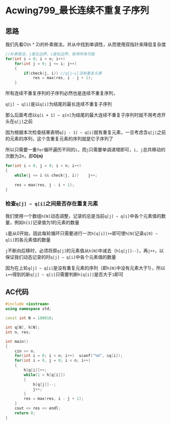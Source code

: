 # Acwing799_最长连续不重复子序列

## 思路

我们先看O(n ^ 2)的朴素做法，并从中找到单调性，从而使用双指针来降低复杂度

```cpp
//朴素做法，j是左边界，i是右边界，枚举所有可能
for(int i = 0; i < n; i++)
    for(int j = 0; j <= i; j++)
    {
        if(check(j, i))	//q[j~i]没有重复元素
            res = max(res, i - j + 1);
    }
```

所有连续不重复序列的子序列必然也是连续不重复序列，

`q[j] ~ q[i]`是以`q[i]`为结尾的最长连续不重复子序列

那么后面考虑以`q[i + 1] ~ q[n]`为结尾的最大连续不重复子序列时就不用考虑开头在`q[j]`之前

因为根据本次检查结果表明`q[j - 1] ~ q[i]`就有重复元素，一旦考虑含`q[j]`之前的元素的序列，这个含重复元素的序列就是它子序列了

所以只需要一重`for`循环遍历不同的`i`，而`j`只需要单调递增即可，`i, j`总共移动的次数为2n，即**O(n)**

```cpp
for(int i = 0, j = 0; i < n; i++)
{
    while(j <= i && check(j, i))	j++;
    
	res = max(res, j - i + 1);
}
```

### 检查`q[j] ~ q[i]`之间是否存在重复元素

我们使用一个数组`h[N]`动态调整，记录的总是当前`q[j] ~ q[i]`中各个元素值的数量，例如`h[1]`记录值为1的元素的数量

`i`是从0开始，因此每轮循环只需要进行一次`h[q[i]]++`即可使`h[N]`记录`q[0] ~ q[i]`的各元素值的数量

`j`不断向后移时，必须将原`q[j]`的元素值从`h[N]`中减去（`h[q[j]]--`），再`j++`，以保证我们动态记录的时`q[j] ~ q[i]`中各个元素值的数量

因为在上轮`q[j] ~ q[i]`是没有重复元素的序列（即`h[N]`中没有元素大于1），所以`i++`得到的新`q[j] ~ q[i]`只需要判断`h[q[i]]`是否大于`1`即可

## AC代码

```cpp
#include <iostream>
using namespace std;

const int N = 100010;

int q[N], h[N]; 
int n, res;

int main()
{
    cin >> n;
    for(int i = 0; i < n; i++)  scanf("%d", &q[i]);
    for(int i = 0, j = 0; i < n; i++)
    {
        h[q[i]]++;
        while(1 < h[q[i]]) 
        {
            h[q[j]]--;
            j++;
        }
        res = max(res, i - j + 1);
    }
    cout << res << endl;
    return 0;
}
```


